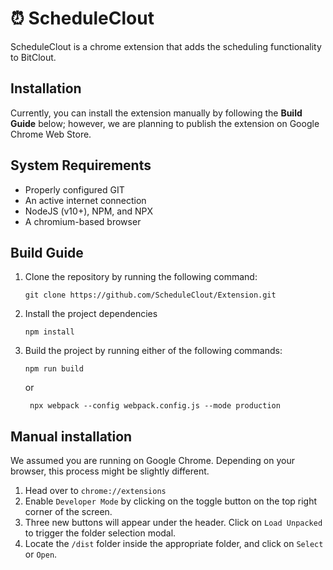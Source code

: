 # ⏰ ScheduleClout
ScheduleClout is a chrome extension that adds the scheduling functionality to BitClout.

## Installation
Currently, you can install the extension manually by following the **Build Guide** below; however, we are planning to publish the extension on Google Chrome Web Store.

## System Requirements
- Properly configured GIT
- An active internet connection
- NodeJS (v10+), NPM, and NPX
- A chromium-based browser

## Build Guide
1. Clone the repository by running the following command:
    ```shell script
    git clone https://github.com/ScheduleClout/Extension.git 
    ```
1. Install the project dependencies
    ```shell script
    npm install
    ```
1. Build the project by running either of the following commands:
    ```shell script
   npm run build
    ```
   or
   ```shell script
    npx webpack --config webpack.config.js --mode production
    ```
## Manual installation
We assumed you are running on Google Chrome. Depending on your browser, this process might be slightly different.

1. Head over to `chrome://extensions`
1. Enable `Developer Mode` by clicking on the toggle button on the top right corner of the screen.
1. Three new buttons will appear under the header. Click on `Load Unpacked` to trigger the folder selection modal.
1. Locate the `/dist` folder inside the appropriate folder, and click on `Select` or `Open`.
